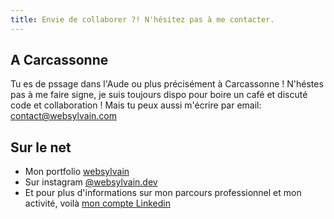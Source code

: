 ```yaml
---
title: Envie de collaborer ?! N'hésitez pas à me contacter.
---
```


## A Carcassonne
Tu es de pssage dans l'Aude ou plus précisément à Carcassonne ! N'héstes pas à me faire signe, je suis toujours dispo pour boire un café et discuté code et collaboration ! Mais tu peux aussi m'écrire par email: [contact@websylvain.com](mailto:contact@websylvain.com)

## Sur le net
- Mon portfolio [websylvain](https://www.websylvain.com)
- Sur instagram [@websylvain.dev](https://instagram.com/websylvain.dev)
- Et pour plus d'informations sur mon parcours professionnel et mon activité, voilà [mon compte Linkedin](https://www.linkedin.com/in/websylvain/)
